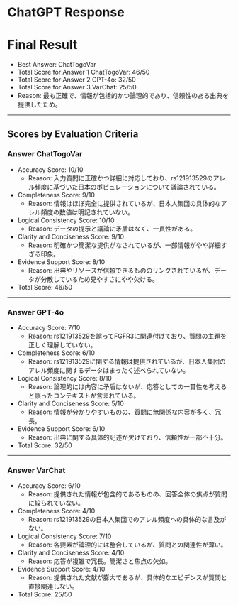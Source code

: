 # ChatGPT Response

# Final Result

- Best Answer: ChatTogoVar
- Total Score for Answer 1 ChatTogoVar: 46/50
- Total Score for Answer 2 GPT-4o: 32/50
- Total Score for Answer 3 VarChat: 25/50
- Reason: 最も正確で、情報が包括的かつ論理的であり、信頼性のある出典を提供したため。

---

## Scores by Evaluation Criteria

### Answer ChatTogoVar
- Accuracy Score: 10/10
  - Reason: 入力質問に正確かつ詳細に対応しており、rs121913529のアレル頻度に基づいた日本のポピュレーションについて議論されている。
- Completeness Score: 9/10
  - Reason: 情報はほぼ完全に提供されているが、日本人集団の具体的なアレル頻度の数値は明記されていない。
- Logical Consistency Score: 10/10
  - Reason: データの提示と議論に矛盾はなく、一貫性がある。
- Clarity and Conciseness Score: 9/10
  - Reason: 明確かつ簡潔な提供がなされているが、一部情報がやや詳細すぎる印象。
- Evidence Support Score: 8/10
  - Reason: 出典やリソースが信頼できるもののリンクされているが、データが分散しているため見やすさにやや欠ける。
- Total Score: 46/50

---

### Answer GPT-4o
- Accuracy Score: 7/10
  - Reason: rs121913529を誤ってFGFR3に関連付けており、質問の主題を正しく理解していない。
- Completeness Score: 6/10
  - Reason: rs121913529に関する情報は提供されているが、日本人集団のアレル頻度に関するデータはまったく述べられていない。
- Logical Consistency Score: 8/10
  - Reason: 論理的には内容に矛盾はないが、応答としての一貫性を考えると誤ったコンテキストが含まれている。
- Clarity and Conciseness Score: 5/10
  - Reason: 情報が分かりやすいものの、質問に無関係な内容が多く、冗長。
- Evidence Support Score: 6/10
  - Reason: 出典に関する具体的記述が欠けており、信頼性が一部不十分。
- Total Score: 32/50

---

### Answer VarChat
- Accuracy Score: 6/10
  - Reason: 提供された情報が包含的であるものの、回答全体の焦点が質問に絞られていない。
- Completeness Score: 4/10
  - Reason: rs121913529の日本人集団でのアレル頻度への具体的な言及がない。
- Logical Consistency Score: 7/10
  - Reason: 各要素が論理的には整合しているが、質問との関連性が薄い。
- Clarity and Conciseness Score: 4/10
  - Reason: 応答が複雑で冗長。簡潔さと焦点の欠如。
- Evidence Support Score: 4/10
  - Reason: 提供された文献が膨大であるが、具体的なエビデンスが質問と直接関連しない。
- Total Score: 25/50